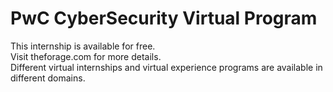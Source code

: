 # PwC CyberSecurity Virtual Program
This internship is available for free.  
Visit theforage.com for more details.  
Different virtual internships and virtual experience programs are available in different domains.
